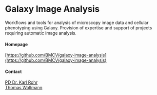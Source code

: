 # Galaxy Image Analysis
Workflows and tools for analysis of microscopy image data and cellular phenotyping using Galaxy. Provision of expertise and support of projects requiring automatic image analysis.

#### Homepage
[https://github.com/BMCV/galaxy-image-analysis](https://github.com/BMCV/galaxy-image-analysis)

#### Contact
[PD Dr. Karl Rohr](http://congo.embl.de/hd-hub/pd-dr-karl-rohr/)<br/>[Thomas Wollmann](http://congo.embl.de/hd-hub/thomas-wollmann-2/)

